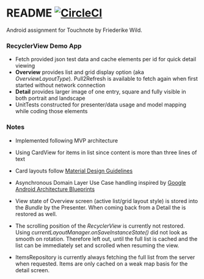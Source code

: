 # README [![CircleCI](https://circleci.com/bb/eyewellbeing/touchnotedemo.svg?style=svg&circle-token=6df3bafb890a179ecdbee3196ad2f434e4dcacad)](https://circleci.com/bb/eyewellbeing/touchnotedemo)

Android assignment for Touchnote by Friederike Wild.

### RecyclerView Demo App

* Fetch provided json test data and cache elements per id for quick detail viewing
* **Overview** provides list and grid display option (aka *OverviewLayoutType*). Pull2Refresh is available to fetch again when first started without network connection
* **Detail** provides larger image of one entry, square and fully visible in both portrait and landscape
* UnitTests constructed for presenter/data usage and model mapping while coding those elements


### Notes
* Implemented following MVP architecture

* Using CardView for items in list since content is more than three lines of text
* Card layouts follow [Material Design Guidelines](https://material.io/guidelines/components/cards.html#cards-content)

* Asynchronous Domain Layer Use Case handling inspired by [Google Android Architecture Blueprints](https://github.com/googlesamples/android-architecture)

* View state of Overview screen (active list/grid layout style) is stored into the *Bundle* by the Presenter. When coming back from a Detail the is restored as well.
* The scrolling position of the *RecyclerView* is currently not restored. Using *currentLayoutManager.onSaveInstanceState()* did not look as smooth on rotation. Therefore left out, until the full list is cached and the list can be immediately set and scrolled when resuming the view.

* ItemsRepository is currently always fetching the full list from the server when requested. Items are only cached on a weak map basis for the detail screen.
